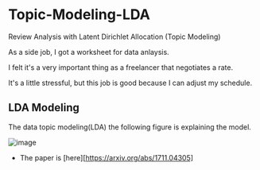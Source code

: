 # Topic-Modeling-LDA
Review Analysis with Latent Dirichlet Allocation (Topic Modeling)


As a side job, I got a worksheet for data anlaysis.

I felt it's a very important thing as a freelancer that negotiates a rate.

It's a little stressful, but this job is good because I can adjust my schedule.



## LDA Modeling
The data topic modeling(LDA) the following figure is explaining the model.

![image](https://user-images.githubusercontent.com/77769026/196339881-b05ae589-d53a-493b-ae29-0b2fa21a6fe6.png)


- The paper is [here][https://arxiv.org/abs/1711.04305]
